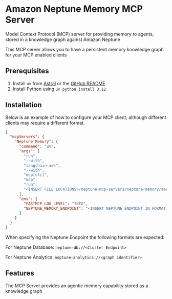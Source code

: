 # Amazon Neptune Memory MCP Server

Model Context Protocol (MCP) server for providing memory to agents, stored in a knowledge graph against Amazon Neptune

This MCP server allows you to have a persistent memory knowledge graph for your MCP enabled clients

## Prerequisites

1. Install `uv` from [Astral](https://docs.astral.sh/uv/getting-started/installation/) or the [GitHub README](https://github.com/astral-sh/uv#installation)
2. Install Python using `uv python install 3.12`

## Installation

Below is an example of how to configure your MCP client, although different clients may require a different format.

```json
{
  "mcpServers": {
    "Neptune Memory": {
      "command": "uv",
      "args": [
        "run",
        "--with",
        "langchain-aws",
        "--with",
        "mcp[cli]",
        "mcp",
        "run",
        "<INSERT FILE LOCATIONS>/neptune-mcp-servers/neptune-memory/server.py"
      ],
      "env": {
        "FASTMCP_LOG_LEVEL": "INFO",
        "NEPTUNE_MEMORY_ENDPOINT": "<INSERT NEPTUNE ENDPOINT IN FORMAT SPECIFIED BELOW>"
      }
    }
  }
}
```

When specifying the Neptune Endpoint the following formats are expected:

For Neptune Database:
`neptune-db://<Cluster Endpoint>`

For Neptune Analytics:
`neptune-analytics://<graph identifier>`

## Features

The MCP Server provides an agentic memory capability stored as a knowledge graph